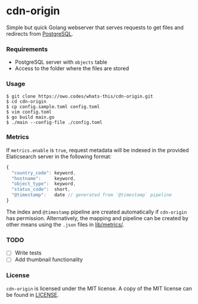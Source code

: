 # cdn-origin

Simple but quick Golang webserver that serves requests to get files and
redirects from [PostgreSQL](https://www.postgresql.org).

### Requirements

- PostgreSQL server with `objects` table
- Access to the folder where the files are stored

### Usage

```
$ git clone https://owo.codes/whats-this/cdn-origin.git
$ cd cdn-origin
$ cp config.sample.toml config.toml
$ vim config.toml
$ go build main.go
$ ./main --config-file ./config.toml
```

### Metrics

If `metrics.enable` is `true`, request metadata will be indexed in the provided
Elaticsearch server in the following format:

```js
{
  "country_code": keyword,
  "hostname":     keyword,
  "object_type":  keyword,
  "status_code":  short,
  "@timestamp":   date // generated from `@timestamp` pipeline
}
```

The index and `@timestamp` pipeline are created automatically if `cdn-origin`
has permission. Alternatively, the mapping and pipeline can be created by other
means using the `.json` files in [lib/metrics/](lib/metrics).

### TODO

- [ ] Write tests
- [ ] Add thumbnail functionality

### License

`cdn-origin` is licensed under the MIT license. A copy of the MIT license can be
found in [LICENSE](LICENSE).

